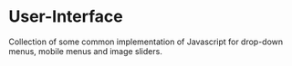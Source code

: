 # User-Interface
Collection of some common implementation of Javascript for drop-down menus, mobile menus and image sliders.
